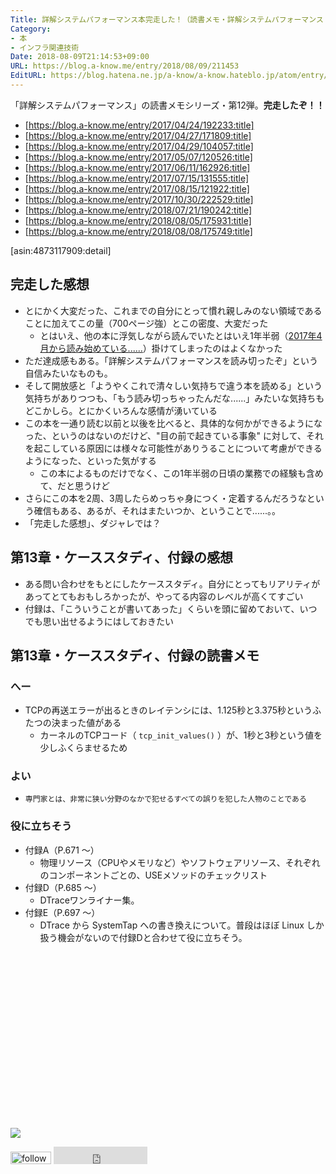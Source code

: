 ```yaml
---
Title: 詳解システムパフォーマンス本完走した！（読書メモ・詳解システムパフォーマンス 第13章／ベンチマーキング・付録）
Category:
- 本
- インフラ関連技術
Date: 2018-08-09T21:14:53+09:00
URL: https://blog.a-know.me/entry/2018/08/09/211453
EditURL: https://blog.hatena.ne.jp/a-know/a-know.hateblo.jp/atom/entry/10257846132609156916
---
```


「詳解システムパフォーマンス」の読書メモシリーズ・第12弾。**完走したぞ！！**

* [https://blog.a-know.me/entry/2017/04/24/192233:title]
* [https://blog.a-know.me/entry/2017/04/27/171809:title]
* [https://blog.a-know.me/entry/2017/04/29/104057:title]
* [https://blog.a-know.me/entry/2017/05/07/120526:title]
* [https://blog.a-know.me/entry/2017/06/11/162926:title]
* [https://blog.a-know.me/entry/2017/07/15/131555:title]
* [https://blog.a-know.me/entry/2017/08/15/121922:title]
* [https://blog.a-know.me/entry/2017/10/30/222529:title]
* [https://blog.a-know.me/entry/2018/07/21/190242:title]
* [https://blog.a-know.me/entry/2018/08/05/175931:title]
* [https://blog.a-know.me/entry/2018/08/08/175749:title]


[asin:4873117909:detail]


## 完走した感想
- とにかく大変だった、これまでの自分にとって慣れ親しみのない領域であることに加えてこの量（700ページ強）とこの密度、大変だった
    - とはいえ、他の本に浮気しながら読んでいたとはいえ1年半弱（[2017年4月から読み始めている......](https://blog.a-know.me/entry/2017/04/24/192233)）掛けてしまったのはよくなかった
- ただ達成感もある。「詳解システムパフォーマンスを読み切ったぞ」という自信みたいなものも。
- そして開放感と「ようやくこれで清々しい気持ちで違う本を読める」という気持ちがありつつも、「もう読み切っちゃったんだな......」みたいな気持ちもどこかしら。とにかくいろんな感情が湧いている
- この本を一通り読む以前と以後を比べると、具体的な何かができるようになった、というのはないのだけど、"目の前で起きている事象" に対して、それを起こしている原因には様々な可能性がありうることについて考慮ができるようになった、といった気がする
    - この本によるものだけでなく、この1年半弱の日頃の業務での経験も含めて、だと思うけど
- さらにこの本を2周、3周したらめっちゃ身につく・定着するんだろうなという確信もある、あるが、それはまたいつか、ということで......。。
- 「完走した感想」、ダジャレでは？




<!-- more -->



## 第13章・ケーススタディ、付録の感想
- ある問い合わせをもとにしたケーススタディ。自分にとってもリアリティがあってとてもおもしろかったが、やってる内容のレベルが高くてすごい
- 付録は、「こういうことが書いてあった」くらいを頭に留めておいて、いつでも思い出せるようにはしておきたい

## 第13章・ケーススタディ、付録の読書メモ
### へー
- TCPの再送エラーが出るときのレイテンシには、1.125秒と3.375秒というふたつの決まった値がある
    - カーネルのTCPコード（ `tcp_init_values()` ）が、1秒と3秒という値を少しふくらませるため

### よい
- `専門家とは、非常に狭い分野のなかで犯せるすべての誤りを犯した人物のことである`

### 役に立ちそう
- 付録A（P.671 〜）
    - 物理リソース（CPUやメモリなど）やソフトウェアリソース、それぞれのコンポーネントごとの、USEメソッドのチェックリスト
- 付録D（P.685 〜）
    - DTraceワンライナー集。
- 付録E（P.697 〜）
    - DTrace から SystemTap への書き換えについて。普段はほぼ Linux しか扱う機会がないので付録Dと合わせて役に立ちそう。


<div>
<br>
<script async src="//pagead2.googlesyndication.com/pagead/js/adsbygoogle.js"></script>
<!-- article-bottom2 -->
<ins class="adsbygoogle"
     style="display:inline-block;width:300px;height:250px"
     data-ad-client="ca-pub-3463034538369189"
     data-ad-slot="5274552934"></ins>
<script>
(adsbygoogle = window.adsbygoogle || []).push({});
</script>

<a href="https://bit.ly/grass-graph" target='blank' rel="nofollow"><img src="https://cdn-ak.f.st-hatena.com/images/fotolife/a/a-know/20170405/20170405220342.png"></a>
<br>
</div>

<div>
<a href='https://cloud.feedly.com/#subscription%2Ffeed%2Fhttp%3A%2F%2Fblog.a-know.me%2Ffeed'  target='blank'><img id='feedlyFollow' src='https://s3.feedly.com/img/follows/feedly-follow-rectangle-volume-small_2x.png' alt='follow us in feedly' width='65' height='20'></a>



<iframe src="https://blog.hatena.ne.jp/a-know/a-know.hateblo.jp/subscribe/iframe" allowtransparency="true" frameborder="0" scrolling="no" width="150" height="28"></iframe>
</div>


<script src="https://moshi-moshi.moshimo.works/moshimoshi/a_know_blog/2018-08-09-211453?title=%e8%a9%b3%e8%a7%a3%e3%82%b7%e3%82%b9%e3%83%86%e3%83%a0%e3%83%91%e3%83%95%e3%82%a9%e3%83%bc%e3%83%9e%e3%83%b3%e3%82%b9%e6%9c%ac%e5%ae%8c%e8%b5%b0%e3%81%97%e3%81%9f%ef%bc%81%ef%bc%88%e8%aa%ad%e6%9b%b8%e3%83%a1%e3%83%a2%e3%83%bb%e8%a9%b3%e8%a7%a3%e3%82%b7%e3%82%b9%e3%83%86%e3%83%a0%e3%83%91%e3%83%95%e3%82%a9%e3%83%bc%e3%83%9e%e3%83%b3%e3%82%b9%20%e7%ac%ac13%e7%ab%a0%ef%bc%8f%e3%83%99%e3%83%b3%e3%83%81%e3%83%9e%e3%83%bc%e3%82%ad%e3%83%b3%e3%82%b0%e3%83%bb%e4%bb%98%e9%8c%b2%ef%bc%89"></script>
